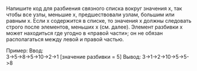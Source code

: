Напишите код для разбиения связного списка вокруг значения x, так чтобы все узлы, меньшие x, предшествовали узлам, большим или равным x. Если x содержится в списке, то значения x должны следовать строго после элементов, меньших x (см. далее). Элемент разбивки x может находиться где угодно в «правой части»; он не обязан располагаться между левой и правой частью.
 
Пример:
    Ввод:    
        3->5->8->5->10->2->1 [значение разбивки = 5]
    Вывод:
        3->1->2->10->5->5->8